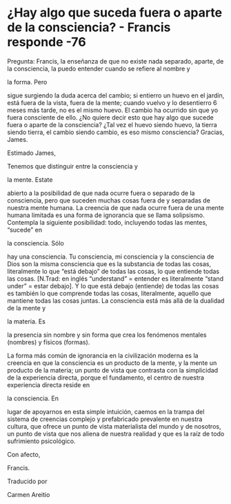 # ¿Hay algo que suceda fuera o aparte de la consciencia? - Francis responde -76

Pregunta: Francis, la ense&ntilde;anza de que no existe nada separado, aparte, de la consciencia, la puedo entender cuando se refiere al nombre y 

la forma. Pero

 sigue surgiendo la duda acerca del cambio; si entierro un huevo en el jard&iacute;n, est&aacute; fuera de la vista, fuera de la mente; cuando vuelvo y lo desentierro 6 meses m&aacute;s tarde, no es el mismo huevo. El cambio ha ocurrido sin que yo fuera consciente de ello. &iquest;No quiere decir esto que hay algo que sucede fuera o aparte de la consciencia? &iquest;Tal vez el huevo siendo huevo, la tierra siendo tierra, el cambio siendo cambio, es eso mismo consciencia? Gracias, James.

Estimado James,

Tenemos que distinguir entre la consciencia y 

la mente. Estate

 abierto a la posibilidad de que nada ocurre fuera o separado de la consciencia, pero que suceden muchas cosas fuera de y separadas de nuestra mente humana. La creencia de que nada ocurre fuera de una mente humana limitada es una forma de ignorancia que se llama solipsismo. Contempla la siguiente posibilidad: todo, incluyendo todas las mentes, &ldquo;sucede&rdquo; en 

la consciencia. S&oacute;lo

 hay una consciencia. Tu consciencia, mi consciencia y la consciencia de Dios son la misma consciencia que es la substancia de todas las cosas, literalmente lo que &ldquo;est&aacute; debajo&rdquo; de todas las cosas, lo que entiende todas las cosas. [N.Trad: en ingl&eacute;s &ldquo;understand&rdquo; = entender es literalmente &ldquo;stand under&rdquo; = estar debajo]. Y lo que est&aacute; debajo (entiende) de todas las cosas es tambi&eacute;n lo que comprende todas las cosas, literalmente, aquello que mantiene todas las cosas juntas. La consciencia est&aacute; m&aacute;s all&aacute; de la dualidad de la mente y 

la materia. Es

 la presencia sin nombre y sin forma que crea los fen&oacute;menos mentales (nombres) y f&iacute;sicos (formas).

La forma m&aacute;s com&uacute;n de ignorancia en la civilizaci&oacute;n moderna es la creencia en que la consciencia es un producto de la mente, y la mente un producto de la materia; un punto de vista que contrasta con la simplicidad de la experiencia directa, porque el fundamento, el centro de nuestra experiencia directa reside en 

la consciencia. En

 lugar de apoyarnos en esta simple intuici&oacute;n, caemos en la trampa del sistema de creencias complejo y prefabricado prevalente en nuestra cultura, que ofrece un punto de vista materialista del mundo y de nosotros, un punto de vista que nos aliena de nuestra realidad y que es la ra&iacute;z de todo sufrimiento psicol&oacute;gico.

Con afecto, 

Francis.

Traducido por 

Carmen Areitio

